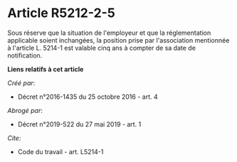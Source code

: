 # Article R5212-2-5

Sous réserve que la situation de l'employeur et que la réglementation applicable soient inchangées, la position prise par
l'association mentionnée à l'article L. 5214-1 est valable cinq ans à compter de sa date de notification.

**Liens relatifs à cet article**

_Créé par_:

  - Décret n°2016-1435 du 25 octobre 2016 - art. 4

_Abrogé par_:

  - Décret n°2019-522 du 27 mai 2019 - art. 1

_Cite_:

  - Code du travail - art. L5214-1
